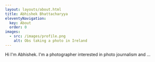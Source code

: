 ```yaml
---
layout: layouts/about.html
title: Abhishek Bhattacharyya
eleventyNavigation:
  key: About
  order: 0
images:
  - src: /images/profile.png
    alt: Obs taking a photo in Ireland
---
```

Hi I'm Abhishek. I'm a photographer interested in photo journalism and ...